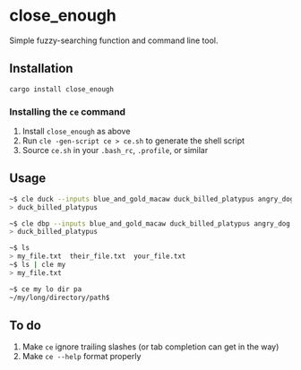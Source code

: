 close_enough
===

Simple fuzzy-searching function and command line tool.

Installation
---

`cargo install close_enough`

### Installing the `ce` command

1.  Install `close_enough` as above
2.  Run `cle -gen-script ce > ce.sh` to generate the shell script
3.  Source `ce.sh` in your `.bash_rc`, `.profile`, or similar

Usage
---

```sh
~$ cle duck --inputs blue_and_gold_macaw duck_billed_platypus angry_dog
> duck_billed_platypus

~$ cle dbp --inputs blue_and_gold_macaw duck_billed_platypus angry_dog
> duck_billed_platypus
```

```sh
~$ ls
> my_file.txt  their_file.txt  your_file.txt
~$ ls | cle my
> my_file.txt
```

```sh
~$ ce my lo dir pa
~/my/long/directory/path$
```

To do
---

1.  Make `ce` ignore trailing slashes (or tab completion can get in the way)
2.  Make `ce --help` format properly
